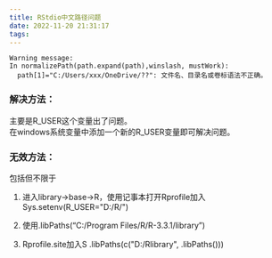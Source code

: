 ```yaml
---
title: RStdio中文路径问题
date: 2022-11-20 21:31:17
tags:
---
```


```
Warning message:
In normalizePath(path.expand(path),winslash, mustWork):  
  path[1]="C:/Users/xxx/OneDrive/??": 文件名、目录名或卷标语法不正确。
```

### 解决方法：
主要是R_USER这个变量出了问题。  
在windows系统变量中添加一个新的R_USER变量即可解决问题。

### 无效方法：
包括但不限于

1. 进入library->base->R，使用记事本打开Rprofile加入Sys.setenv(R_USER="D:/R/")

2. 使用.libPaths(“C:/Program Files/R/R-3.3.1/library”)

3. Rprofile.site加入S
.libPaths(c("D:/Rlibrary", .libPaths()))
